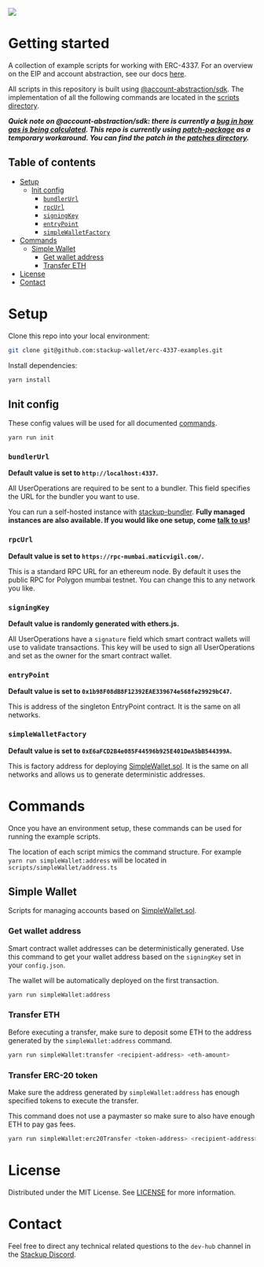 ![](https://i.imgur.com/Ym2VV8z.png)

# Getting started

A collection of example scripts for working with ERC-4337. For an overview on the EIP and account abstraction, see our docs [here](https://docs.stackup.sh/).

All scripts in this repository is built using [@account-abstraction/sdk](https://www.npmjs.com/package/@account-abstraction/sdk). The implementation of all the following commands are located in the [scripts directory](./scripts/).

_**Quick note on @account-abstraction/sdk: there is currently a [bug in how gas is being calculated](https://github.com/eth-infinitism/bundler/issues/19). This repo is currently using [patch-package](https://www.npmjs.com/package/patch-package) as a temporary workaround. You can find the patch in the [patches directory](./patches/).**_

## Table of contents

- [Setup](#setup)
  - [Init config](#init-config)
    - [`bundlerUrl`](#bundlerurl)
    - [`rpcUrl`](#rpcurl)
    - [`signingKey`](#signingkey)
    - [`entryPoint`](#entrypoint)
    - [`simpleWalletFactory`](#simplewalletfactory)
- [Commands](#commands)
  - [Simple Wallet](#simple-wallet)
    - [Get wallet address](#get-wallet-address)
    - [Transfer ETH](#transfer-eth)
- [License](#license)
- [Contact](#contact)

# Setup

Clone this repo into your local environment:

```bash
git clone git@github.com:stackup-wallet/erc-4337-examples.git
```

Install dependencies:

```bash
yarn install
```

## Init config

These config values will be used for all documented [commands](#commands).

```bash
yarn run init
```

### `bundlerUrl`

**Default value is set to `http://localhost:4337`.**

All UserOperations are required to be sent to a bundler. This field specifies the URL for the bundler you want to use.

You can run a self-hosted instance with [stackup-bundler](https://github.com/stackup-wallet/stackup-bundler). **Fully managed instances are also available. If you would like one setup, come [talk to us](https://discord.gg/FpXmvKrNed)!**

### `rpcUrl`

**Default value is set to `https://rpc-mumbai.maticvigil.com/`.**

This is a standard RPC URL for an ethereum node. By default it uses the public RPC for Polygon mumbai testnet. You can change this to any network you like.

### `signingKey`

**Default value is randomly generated with ethers.js.**

All UserOperations have a `signature` field which smart contract wallets will use to validate transactions. This key will be used to sign all UserOperations and set as the owner for the smart contract wallet.

### `entryPoint`

**Default value is set to `0x1b98F08dB8F12392EAE339674e568fe29929bC47`.**

This is address of the singleton EntryPoint contract. It is the same on all networks.

### `simpleWalletFactory`

**Default value is set to `0xE6aFCD2B4e085F44596b925E401DeA5bB544399A`.**

This is factory address for deploying [SimpleWallet.sol](https://github.com/eth-infinitism/account-abstraction/blob/develop/contracts/samples/SimpleWallet.sol). It is the same on all networks and allows us to generate deterministic addresses.

# Commands

Once you have an environment setup, these commands can be used for running the example scripts.

The location of each script mimics the command structure. For example `yarn run simpleWallet:address` will be located in `scripts/simpleWallet/address.ts`

## Simple Wallet

Scripts for managing accounts based on [SimpleWallet.sol](https://github.com/eth-infinitism/account-abstraction/blob/develop/contracts/samples/SimpleWallet.sol).

### Get wallet address

Smart contract wallet addresses can be deterministically generated. Use this command to get your wallet address based on the `signingKey` set in your `config.json`.

The wallet will be automatically deployed on the first transaction.

```bash
yarn run simpleWallet:address
```

### Transfer ETH

Before executing a transfer, make sure to deposit some ETH to the address generated by the `simpleWallet:address` command.

```bash
yarn run simpleWallet:transfer <recipient-address> <eth-amount>
```

### Transfer ERC-20 token

Make sure the address generated by `simpleWallet:address` has enough specified tokens to execute the transfer.

This command does not use a paymaster so make sure to also have enough ETH to pay gas fees.

```bash
yarn run simpleWallet:erc20Transfer <token-address> <recipient-address> <token-amount>
```

# License

Distributed under the MIT License. See [LICENSE](./LICENSE) for more information.

# Contact

Feel free to direct any technical related questions to the `dev-hub` channel in the [Stackup Discord](https://discord.gg/FpXmvKrNed).
